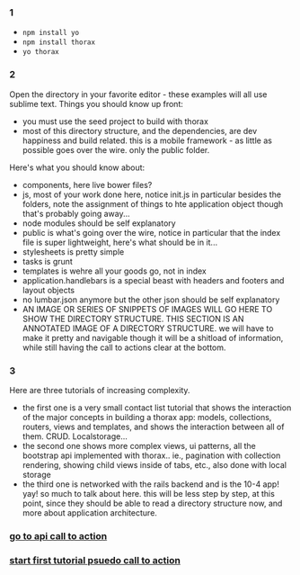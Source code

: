 ### 1
- `npm install yo`
- `npm install thorax`
- `yo thorax`

### 2

Open the directory in your favorite editor - these examples will all use sublime text. Things you should know up front: 

- you must use the seed project to build with thorax
- most of this directory structure, and the dependencies, are dev happiness and build related. this is a mobile framework - as little as possible goes over the wire. only the public folder.

Here's what you should know about:

- components, here live bower files?
- js, most of your work done here, notice init.js in particular besides the folders, note the assignment of things to hte application object though that's probably going away... 
- node modules should be self explanatory
- public is what's going over the wire, notice in particular that the index file is super lightweight, here's what should be in it... 
- stylesheets is pretty simple
- tasks is grunt
- templates is wehre all your goods go, not in index
- application.handlebars is a special beast with headers and footers and layout objects
- no lumbar.json anymore but the other json should be self explanatory
- AN IMAGE OR SERIES OF SNIPPETS OF IMAGES WILL GO HERE TO SHOW THE DIRECTORY STRUCTURE. THIS SECTION IS AN ANNOTATED IMAGE OF A DIRECTORY STRUCTURE. we will have to make it pretty and navigable though it will be a shitload of information, while still having the call to actions clear at the bottom.

### 3

Here are three tutorials of increasing complexity. 

- the first one is a very small contact list tutorial that shows the interaction of the major concepts in building a thorax app: models, collections, routers, views and templates, and shows the interaction between all of them. CRUD. Localstorage...
- the second one shows more complex views, ui patterns, all the bootstrap api implemented with thorax.. ie., pagination with collection rendering, showing child views inside of tabs, etc., also done with local storage
- the third one is networked with the rails backend and is the 10-4 app! yay! so much to talk about here. this will be less step by step, at this point, since they should be able to read a directory structure now, and more about application architecture. 


### [go to api call to action](api.html)
### [start first tutorial psuedo call to action](first_tutorial.htlm)

